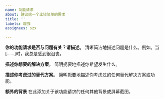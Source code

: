 ```yaml
---
name: 功能请求
about: 建议给一个比较简单的需求
title: ''
labels: 增强
assignees: szx

---
```


**你的功能请求是否与问题有关？请描述。**
清晰简洁地描述问题是什么。例如。当[......]时，我总是感到很沮丧。

**描述你想要的解决方案**。
简明扼要地描述你希望发生什么。

**描述你考虑过的替代方案**。
简明扼要地描述你考虑过的任何替代解决方案或功能。

**额外的背景**
在此添加关于该功能请求的任何其他背景或屏幕截图。
